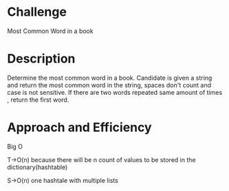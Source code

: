 # Challenge 

Most Common Word in a book

# Description

Determine the most common word in a book. Candidate is given a string and return the most common word in the string, spaces don't count 
and case is not sensitive. If there are two words repeated same amount of times , return the first word.

# Approach and Efficiency 

Big O

T->O(n) because there will be n count of values to be stored in the dictionary(hashtable)

S->O(n) one hashtale with multiple lists 

